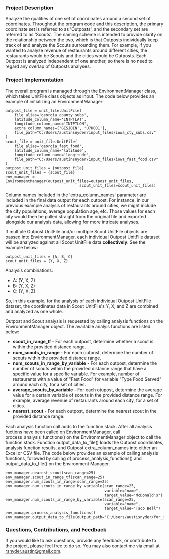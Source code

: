 ### Project Description
Analyze the qualities of one set of coordinates around a second set of coordinates. Throughout the program code and this description, the primary coordinate set is referred to as 'Outposts', and the secondary set are referred to as 'Scouts'. The naming scheme is intended to provide clarity on the relationship between the two, which is that Outposts individually keep track of and analyze the Scouts surrounding them. For example, if you wanted to analyze revenue of restaurants around different cities, the restaurants would be Scouts and the cities would be Outposts. Each Outpost is analyzed independent of one another, so there is no need to regard any overlap of Outposts analyses. 

### Project Implementation
The overall program is managed through the EnvironmentManager class, which takes UnitFile class objects as input. The code below provides an example of initializing an EnvironmentManager:

```
outpost_file = unit_file.UnitFile(
    file_alias='georgia_county_subs',
    latitude_column_name='INTPTLAT',
    longitude_column_name='INTPTLON',
    extra_column_names=['GISJOIN', 'U7H001'],
    file_path="C:/Users/austinsnyder/input_files/iowa_cty_subs.csv"
)
scout_file = unit_file.UnitFile(
    file_alias='georgia_fast_food',
    latitude_column_name='latitude',
    longitude_column_name='longitude',
    file_path="C:/Users/austinsnyder/input_files/iowa_fast_food.csv"
)
outpost_unit_files = {outpost_file}
scout_unit_files = {scout_file}
env_manager = EnvironmentManager(outpost_unit_files=outpost_unit_files,
                                 scout_unit_files=scout_unit_files)
```

Column names included in the 'extra_column_names' parameter are included in the final data output for each outpost. For instance, in our previous example analysis of restaurants around cities, we might include the city populations, average population age, etc. Those values for each city would then be pulled straight from the original file and exported alongside our analysis data, allowing for more intricate analyses. 

If multiple Outpost UnitFile and/or multiple Scout UnitFile objects are passed into EnvironmentManager, each individual Outpost UnitFile dataset will be analyzed against all Scout UnitFile data **collectively**. See the example below:

```
outpost_unit_files = {A, B, C}
scout_unit_files = {Y, X, Z}
```

Analysis combinations:
* A: (Y, X, Z)
* B: (Y, X, Z)
* C: (Y, X, Z)

So, in this example, for the analysis of each individual Outpost UnitFile dataset, the coordinates data in Scout UnitFile's Y, X, and Z are combined and analyzed as one whole.

Outpost and Scout analysis is requested by calling analysis functions on the EnvironmentManager object. The available analyis functions are listed below:
* **scout_in_range_tf** - For each outpost, determine whether a scout is within the provided distance range.
* **num_scouts_in_range** - For each outpost, determine the number of scouts within the provided distance range.
* **num_scouts_in_range_by_variable** - For each outpost, determine the number of scouts within the provided distance range that have a specific value for a specific variable. For example, number of restaurants with a value of "Fast Food" for variable "Type Food Served" around each city, for a set of cities.
* **average_scouts_by_variable** - For each otupost, determine the average value for a certain variable of scouts in the provided distance range. For example, average revenue of restaurants around each city, for a set of cities.
* **nearest_scout** - For each outpost, determine the nearest scout in the provided distance range.

Each analysis function call adds to the function stack. After all analysis fuctions have been called on EnvironmentManager, call process_analysis_functions() on the EnvironmentManager object to call the function stack. Function output_data_to_file() loads the Outpost coordinates, analysis function results, and Outpost extra_column_names into either an Excel or CSV file. The code below provides an example of calling analysis functions, followed by calling of process_analysis_functions() and output_data_to_file() on the Environment Manager.

```
env_manager.nearest_scout(scan_range=25)
env_manager.scout_in_range_tf(scan_range=25)
env_manager.num_scouts_in_range(scan_range=25)
env_manager.num_scouts_in_range_by_variable(scan_range=25,
                                            variable="name",
                                            target_value="McDonald's")
env_manager.num_scouts_in_range_by_variable(scan_range=25,
                                            variable="name",
                                            target_value="Taco Bell")
env_manager.process_analysis_functions()
env_manager.output_data_to_file(output_path="C:/Users/austisnyder/for_inputs_and_outputs/for_output_files/georgia_analysis.xlsx")
```
### Questions, Contributions, and Feedback
If you would like to ask questions, provide any feedback, or contribute to the project, please feel free to do so. You may also contact me via email at rsnyder.austin@gmail.com.
